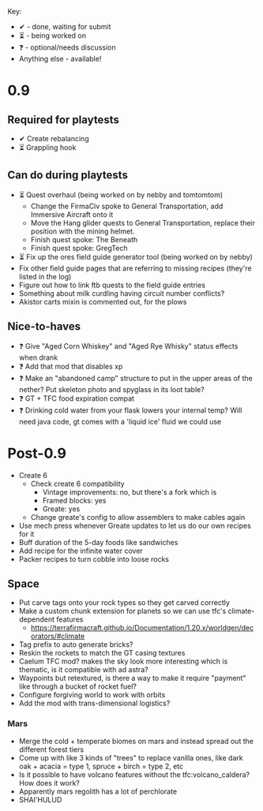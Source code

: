 Key: 
- ✔ - done, waiting for submit
- ⏳ - being worked on
- ❓ - optional/needs discussion
- Anything else - available!

# 0.9

## Required for playtests
- ✔ Create rebalancing
- ⏳ Grappling hook

## Can do during playtests
- ⏳ Quest overhaul (being worked on by nebby and tomtomtom)
	- Change the FirmaCiv spoke to General Transportation, add Immersive Aircraft onto it
	- Move the Hang glider quests to General Transportation, replace their position with the mining helmet.
	- Finish quest spoke: The Beneath
	- Finish quest spoke: GregTech
- ⏳ Fix up the ores field guide generator tool (being worked on by nebby)
- Fix other field guide pages that are referring to missing recipes (they're listed in the log)
- Figure out how to link ftb quests to the field guide entries
- Something about milk curdling having circuit number conflicts?
- Akistor carts mixin is commented out, for the plows

## Nice-to-haves
- ❓ Give "Aged Corn Whiskey" and "Aged Rye Whisky" status effects when drank
- ❓ Add that mod that disables xp
- ❓ Make an "abandoned camp" structure to put in the upper areas of the nether? Put skeleton photo and spyglass in its loot table?
- ❓ GT + TFC food expiration compat
- ❓ Drinking cold water from your flask lowers your internal temp? Will need java code, gt comes with a 'liquid ice' fluid we could use
  
# Post-0.9
- Create 6
	- Check create 6 compatibility
		- Vintage improvements: no, but there's a fork which is
		- Framed blocks: yes
		- Greate: yes
	- Change greate's config to allow assemblers to make cables again
- Use mech press whenever Greate updates to let us do our own recipes for it
- Buff duration of the 5-day foods like sandwiches
- Add recipe for the infinite water cover
- Packer recipes to turn cobble into loose rocks

## Space
- Put carve tags onto your rock types so they get carved correctly
- Make a custom chunk extension for planets so we can use tfc's climate-dependent features
	- https://terrafirmacraft.github.io/Documentation/1.20.x/worldgen/decorators/#climate
- Tag prefix to auto generate bricks?
- Reskin the rockets to match the GT casing textures
- Caelum TFC mod? makes the sky look more interesting which is thematic, is it compatible with ad astra?
- Waypoints but retextured, is there a way to make it require "payment" like through a bucket of rocket fuel?
- Configure forgiving world to work with orbits
- Add the mod with trans-dimensional logistics?

### Mars
- Merge the cold + temperate biomes on mars and instead spread out the different forest tiers
- Come up with like 3 kinds of "trees" to replace vanilla ones, like dark oak + acacia = type 1, spruce + birch = type 2, etc
- Is it possible to have volcano features without the tfc:volcano_caldera? How does it work?
- Apparently mars regolith has a lot of perchlorate
- SHAI'HULUD
